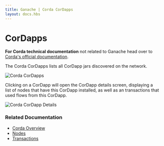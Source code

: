 ```yaml
---
title: Ganache | Corda CorDapps
layout: docs.hbs
---
```

# CorDapps

<p class="alert alert-info"><i class="far fa-info-circle"></i> <strong>For Corda technical documentation</strong> not related to Ganache head over to <a href="https://docs.corda.net/docs/corda-os/4.4.html">Corda's official documentation</a>.</p>

The Corda CorDapps lists all CorDapp jars discovered on the network.

![Corda CorDapps](/img/docs/ganache/corda/cordapps.png)

Clicking on a CorDapp will open the CorDapp details screen, displaying a list of nodes that have this CorDapp installed,
as well as an transactions that used flows from this CorDapp.

![Corda CorDapp Details](/img/docs/ganache/corda/cordapp-details.png)

### Related Documentation

* [Corda Overview](/docs/ganache/corda/workspace-overview)
* [Nodes](/docs/ganache/corda/nodes)
* [Transactions](/docs/ganache/corda/transactions)

